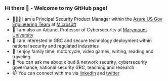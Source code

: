 ### Hi there 👋 - Welcome to my GitHub page!
- 👨🏾‍💻 I am a Principal Security Product Manager within the [Azure US Gov Engineering Team](https://azure.microsoft.com/en-us/global-infrastructure/government/) at [Microsoft](https://www.microsoft.com/en-us/)
- 🎒 I am also an Adjunct Professor of Cybersecurity at [Marymount University](https://marymount.edu/)
- 🔭 I am interested in GRC and secure technology deployment within national security and regulated industries
- 🎉 I enjoy family time, motorcycle, video games, writing, reading and traveling
- 💬 You can ask me about cloud & network security, cybersecurity governance, national security GRC, teaching and research
- 📫 You can connect with me via [linkedIn](https://www.linkedin.com/in/iwazirijr/) and [twitter](https://twitter.com/iwazirijr/)
<!--
**iwazirijr/iwazirijr** is a ✨ _special_ ✨ repository because its `README.md` (this file) appears on your GitHub profile.

Here are some ideas to get you started:
- 🔭 I’m currently working on ...
- 🌱 I’m currently learning ...
- 👯 I’m looking to collaborate on ...
- 🤔 I’m looking for help with ...
- 📫 How to reach me: ...
- 😄 Pronouns: ...
- ⚡ Fun fact: ...
- This is me 😄
- 🔭 I’m currently working on one of the many amazing @microsoft AzureGov projects 
🔭 I’m currently working on
💬 Ask me about Cybersecurity
-->
